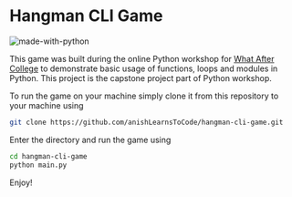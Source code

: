 # Hangman CLI Game

![made-with-python](https://img.shields.io/badge/Made%20with-python-1f425f.svg)

This game was built during the online Python workshop for 
[What After College](https://www.linkedin.com/school/whataftercollege/)
to demonstrate basic usage of functions, loops and modules in Python. This project is
the capstone project part of Python workshop.

To run the game on your machine simply clone it from this repository to your machine
using
````bash
git clone https://github.com/anishLearnsToCode/hangman-cli-game.git 
````   

Enter the directory and run the game using
````bash
cd hangman-cli-game
python main.py
````

Enjoy!
